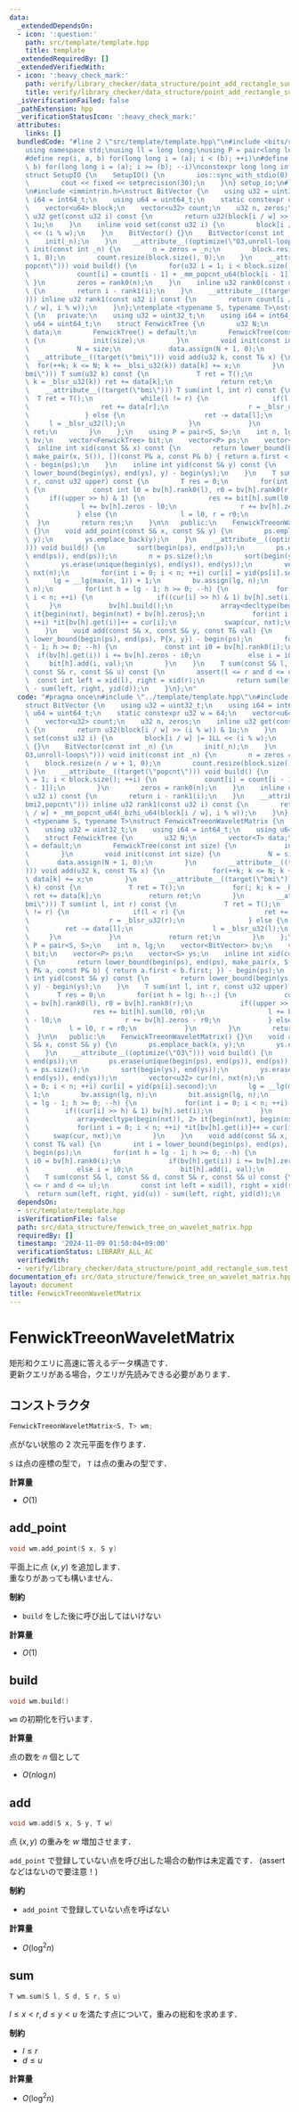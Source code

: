 ```yaml
---
data:
  _extendedDependsOn:
  - icon: ':question:'
    path: src/template/template.hpp
    title: template
  _extendedRequiredBy: []
  _extendedVerifiedWith:
  - icon: ':heavy_check_mark:'
    path: verify/library_checker/data_structure/point_add_rectangle_sum.test.cpp
    title: verify/library_checker/data_structure/point_add_rectangle_sum.test.cpp
  _isVerificationFailed: false
  _pathExtension: hpp
  _verificationStatusIcon: ':heavy_check_mark:'
  attributes:
    links: []
  bundledCode: "#line 2 \"src/template/template.hpp\"\n#include <bits/stdc++.h>\n\
    using namespace std;\nusing ll = long long;\nusing P = pair<long long, long long>;\n\
    #define rep(i, a, b) for(long long i = (a); i < (b); ++i)\n#define rrep(i, a,\
    \ b) for(long long i = (a); i >= (b); --i)\nconstexpr long long inf = 4e18;\n\
    struct SetupIO {\n    SetupIO() {\n        ios::sync_with_stdio(0);\n        cin.tie(0);\n\
    \        cout << fixed << setprecision(30);\n    }\n} setup_io;\n#line 3 \"src/data_structure/fenwick_tree_on_wavelet_matrix.hpp\"\
    \n#include <immintrin.h>\nstruct BitVector {\n    using u32 = uint32_t;\n    using\
    \ i64 = int64_t;\n    using u64 = uint64_t;\n    static constexpr u32 w = 64;\n\
    \    vector<u64> block;\n    vector<u32> count;\n    u32 n, zeros;\n    inline\
    \ u32 get(const u32 i) const {\n        return u32(block[i / w] >> (i % w)) &\
    \ 1u;\n    }\n    inline void set(const u32 i) {\n        block[i / w] |= 1LL\
    \ << (i % w);\n    }\n    BitVector() {}\n    BitVector(const int _n) {\n    \
    \    init(_n);\n    }\n    __attribute__((optimize(\"O3,unroll-loops\"))) void\
    \ init(const int _n) {\n        n = zeros = _n;\n        block.resize(n / w +\
    \ 1, 0);\n        count.resize(block.size(), 0);\n    }\n    __attribute__((target(\"\
    popcnt\"))) void build() {\n        for(u32 i = 1; i < block.size(); ++i) {\n\
    \            count[i] = count[i - 1] + _mm_popcnt_u64(block[i - 1]);\n       \
    \ }\n        zeros = rank0(n);\n    }\n    inline u32 rank0(const u32 i) const\
    \ {\n        return i - rank1(i);\n    }\n    __attribute__((target(\"bmi2,popcnt\"\
    ))) inline u32 rank1(const u32 i) const {\n        return count[i / w] + _mm_popcnt_u64(_bzhi_u64(block[i\
    \ / w], i % w));\n    }\n};\ntemplate <typename S, typename T>\nstruct FenwickTreeonWaveletMatrix\
    \ {\n   private:\n    using u32 = uint32_t;\n    using i64 = int64_t;\n    using\
    \ u64 = uint64_t;\n    struct FenwickTree {\n        u32 N;\n        vector<T>\
    \ data;\n        FenwickTree() = default;\n        FenwickTree(const int size)\
    \ {\n            init(size);\n        }\n        void init(const int size) {\n\
    \            N = size;\n            data.assign(N + 1, 0);\n        }\n      \
    \  __attribute__((target(\"bmi\"))) void add(u32 k, const T& x) {\n          \
    \  for(++k; k <= N; k += _blsi_u32(k)) data[k] += x;\n        }\n        __attribute__((target(\"\
    bmi\"))) T sum(u32 k) const {\n            T ret = T();\n            for(; k;\
    \ k = _blsr_u32(k)) ret += data[k];\n            return ret;\n        }\n    \
    \    __attribute__((target(\"bmi\"))) T sum(int l, int r) const {\n          \
    \  T ret = T();\n            while(l != r) {\n                if(l < r) {\n  \
    \                  ret += data[r];\n                    r = _blsr_u32(r);\n  \
    \              } else {\n                    ret -= data[l];\n               \
    \     l = _blsr_u32(l);\n                }\n            }\n            return\
    \ ret;\n        }\n    };\n    using P = pair<S, S>;\n    int n, lg;\n    vector<BitVector>\
    \ bv;\n    vector<FenwickTree> bit;\n    vector<P> ps;\n    vector<S> ys;\n  \
    \  inline int xid(const S& x) const {\n        return lower_bound(begin(ps), end(ps),\
    \ make_pair(x, S()), [](const P& a, const P& b) { return a.first < b.first; })\
    \ - begin(ps);\n    }\n    inline int yid(const S& y) const {\n        return\
    \ lower_bound(begin(ys), end(ys), y) - begin(ys);\n    }\n    T sum(int l, int\
    \ r, const u32 upper) const {\n        T res = 0;\n        for(int h = lg; h--;)\
    \ {\n            const int l0 = bv[h].rank0(l), r0 = bv[h].rank0(r);\n       \
    \     if((upper >> h) & 1) {\n                res += bit[h].sum(l0, r0);\n   \
    \             l += bv[h].zeros - l0;\n                r += bv[h].zeros - r0;\n\
    \            } else {\n                l = l0, r = r0;\n            }\n      \
    \  }\n        return res;\n    }\n\n   public:\n    FenwickTreeonWaveletMatrix()\
    \ {}\n    void add_point(const S& x, const S& y) {\n        ps.emplace_back(x,\
    \ y);\n        ys.emplace_back(y);\n    }\n    __attribute__((optimize(\"O3\"\
    ))) void build() {\n        sort(begin(ps), end(ps));\n        ps.erase(unique(begin(ps),\
    \ end(ps)), end(ps));\n        n = ps.size();\n        sort(begin(ys), end(ys));\n\
    \        ys.erase(unique(begin(ys), end(ys)), end(ys));\n        vector<u32> cur(n),\
    \ nxt(n);\n        for(int i = 0; i < n; ++i) cur[i] = yid(ps[i].second);\n  \
    \      lg = __lg(max(n, 1)) + 1;\n        bv.assign(lg, n);\n        bit.assign(lg,\
    \ n);\n        for(int h = lg - 1; h >= 0; --h) {\n            for(int i = 0;\
    \ i < n; ++i) {\n                if((cur[i] >> h) & 1) bv[h].set(i);\n       \
    \     }\n            bv[h].build();\n            array<decltype(begin(nxt)), 2>\
    \ it{begin(nxt), begin(nxt) + bv[h].zeros};\n            for(int i = 0; i < n;\
    \ ++i) *it[bv[h].get(i)]++ = cur[i];\n            swap(cur, nxt);\n        }\n\
    \    }\n    void add(const S& x, const S& y, const T& val) {\n        int i =\
    \ lower_bound(begin(ps), end(ps), P{x, y}) - begin(ps);\n        for(int h = lg\
    \ - 1; h >= 0; --h) {\n            const int i0 = bv[h].rank0(i);\n          \
    \  if(bv[h].get(i)) i += bv[h].zeros - i0;\n            else i = i0;\n       \
    \     bit[h].add(i, val);\n        }\n    }\n    T sum(const S& l, const S& d,\
    \ const S& r, const S& u) const {\n        assert(l <= r and d <= u);\n      \
    \  const int left = xid(l), right = xid(r);\n        return sum(left, right, yid(u))\
    \ - sum(left, right, yid(d));\n    }\n};\n"
  code: "#pragma once\n#include \"../template/template.hpp\"\n#include <immintrin.h>\n\
    struct BitVector {\n    using u32 = uint32_t;\n    using i64 = int64_t;\n    using\
    \ u64 = uint64_t;\n    static constexpr u32 w = 64;\n    vector<u64> block;\n\
    \    vector<u32> count;\n    u32 n, zeros;\n    inline u32 get(const u32 i) const\
    \ {\n        return u32(block[i / w] >> (i % w)) & 1u;\n    }\n    inline void\
    \ set(const u32 i) {\n        block[i / w] |= 1LL << (i % w);\n    }\n    BitVector()\
    \ {}\n    BitVector(const int _n) {\n        init(_n);\n    }\n    __attribute__((optimize(\"\
    O3,unroll-loops\"))) void init(const int _n) {\n        n = zeros = _n;\n    \
    \    block.resize(n / w + 1, 0);\n        count.resize(block.size(), 0);\n   \
    \ }\n    __attribute__((target(\"popcnt\"))) void build() {\n        for(u32 i\
    \ = 1; i < block.size(); ++i) {\n            count[i] = count[i - 1] + _mm_popcnt_u64(block[i\
    \ - 1]);\n        }\n        zeros = rank0(n);\n    }\n    inline u32 rank0(const\
    \ u32 i) const {\n        return i - rank1(i);\n    }\n    __attribute__((target(\"\
    bmi2,popcnt\"))) inline u32 rank1(const u32 i) const {\n        return count[i\
    \ / w] + _mm_popcnt_u64(_bzhi_u64(block[i / w], i % w));\n    }\n};\ntemplate\
    \ <typename S, typename T>\nstruct FenwickTreeonWaveletMatrix {\n   private:\n\
    \    using u32 = uint32_t;\n    using i64 = int64_t;\n    using u64 = uint64_t;\n\
    \    struct FenwickTree {\n        u32 N;\n        vector<T> data;\n        FenwickTree()\
    \ = default;\n        FenwickTree(const int size) {\n            init(size);\n\
    \        }\n        void init(const int size) {\n            N = size;\n     \
    \       data.assign(N + 1, 0);\n        }\n        __attribute__((target(\"bmi\"\
    ))) void add(u32 k, const T& x) {\n            for(++k; k <= N; k += _blsi_u32(k))\
    \ data[k] += x;\n        }\n        __attribute__((target(\"bmi\"))) T sum(u32\
    \ k) const {\n            T ret = T();\n            for(; k; k = _blsr_u32(k))\
    \ ret += data[k];\n            return ret;\n        }\n        __attribute__((target(\"\
    bmi\"))) T sum(int l, int r) const {\n            T ret = T();\n            while(l\
    \ != r) {\n                if(l < r) {\n                    ret += data[r];\n\
    \                    r = _blsr_u32(r);\n                } else {\n           \
    \         ret -= data[l];\n                    l = _blsr_u32(l);\n           \
    \     }\n            }\n            return ret;\n        }\n    };\n    using\
    \ P = pair<S, S>;\n    int n, lg;\n    vector<BitVector> bv;\n    vector<FenwickTree>\
    \ bit;\n    vector<P> ps;\n    vector<S> ys;\n    inline int xid(const S& x) const\
    \ {\n        return lower_bound(begin(ps), end(ps), make_pair(x, S()), [](const\
    \ P& a, const P& b) { return a.first < b.first; }) - begin(ps);\n    }\n    inline\
    \ int yid(const S& y) const {\n        return lower_bound(begin(ys), end(ys),\
    \ y) - begin(ys);\n    }\n    T sum(int l, int r, const u32 upper) const {\n \
    \       T res = 0;\n        for(int h = lg; h--;) {\n            const int l0\
    \ = bv[h].rank0(l), r0 = bv[h].rank0(r);\n            if((upper >> h) & 1) {\n\
    \                res += bit[h].sum(l0, r0);\n                l += bv[h].zeros\
    \ - l0;\n                r += bv[h].zeros - r0;\n            } else {\n      \
    \          l = l0, r = r0;\n            }\n        }\n        return res;\n  \
    \  }\n\n   public:\n    FenwickTreeonWaveletMatrix() {}\n    void add_point(const\
    \ S& x, const S& y) {\n        ps.emplace_back(x, y);\n        ys.emplace_back(y);\n\
    \    }\n    __attribute__((optimize(\"O3\"))) void build() {\n        sort(begin(ps),\
    \ end(ps));\n        ps.erase(unique(begin(ps), end(ps)), end(ps));\n        n\
    \ = ps.size();\n        sort(begin(ys), end(ys));\n        ys.erase(unique(begin(ys),\
    \ end(ys)), end(ys));\n        vector<u32> cur(n), nxt(n);\n        for(int i\
    \ = 0; i < n; ++i) cur[i] = yid(ps[i].second);\n        lg = __lg(max(n, 1)) +\
    \ 1;\n        bv.assign(lg, n);\n        bit.assign(lg, n);\n        for(int h\
    \ = lg - 1; h >= 0; --h) {\n            for(int i = 0; i < n; ++i) {\n       \
    \         if((cur[i] >> h) & 1) bv[h].set(i);\n            }\n            bv[h].build();\n\
    \            array<decltype(begin(nxt)), 2> it{begin(nxt), begin(nxt) + bv[h].zeros};\n\
    \            for(int i = 0; i < n; ++i) *it[bv[h].get(i)]++ = cur[i];\n      \
    \      swap(cur, nxt);\n        }\n    }\n    void add(const S& x, const S& y,\
    \ const T& val) {\n        int i = lower_bound(begin(ps), end(ps), P{x, y}) -\
    \ begin(ps);\n        for(int h = lg - 1; h >= 0; --h) {\n            const int\
    \ i0 = bv[h].rank0(i);\n            if(bv[h].get(i)) i += bv[h].zeros - i0;\n\
    \            else i = i0;\n            bit[h].add(i, val);\n        }\n    }\n\
    \    T sum(const S& l, const S& d, const S& r, const S& u) const {\n        assert(l\
    \ <= r and d <= u);\n        const int left = xid(l), right = xid(r);\n      \
    \  return sum(left, right, yid(u)) - sum(left, right, yid(d));\n    }\n};"
  dependsOn:
  - src/template/template.hpp
  isVerificationFile: false
  path: src/data_structure/fenwick_tree_on_wavelet_matrix.hpp
  requiredBy: []
  timestamp: '2024-11-09 01:50:04+09:00'
  verificationStatus: LIBRARY_ALL_AC
  verifiedWith:
  - verify/library_checker/data_structure/point_add_rectangle_sum.test.cpp
documentation_of: src/data_structure/fenwick_tree_on_wavelet_matrix.hpp
layout: document
title: FenwickTreeonWaveletMatrix
---
```


# FenwickTreeonWaveletMatrix

矩形和クエリに高速に答えるデータ構造です．<br>
更新クエリがある場合，クエリが先読みできる必要があります．

## コンストラクタ

```cpp
FenwickTreeonWaveletMatrix<S, T> wm;
```

点がない状態の $2$ 次元平面を作ります．

`S` は点の座標の型で， `T` は点の重みの型です．

**計算量**

- $O(1)$

## add_point

```cpp
void wm.add_point(S x, S y)
```

平面上に点 $(x, y)$ を追加します．<br>
重なりがあっても構いません．

**制約**

- `build` をした後に呼び出してはいけない

**計算量**

- $O(1)$

## build

```cpp
void wm.build()
```

`wm` の初期化を行います．

**計算量**

点の数を $n$ 個として

- $O(n \log n)$

## add

```cpp
void wm.add(S x, S y, T w)
```

点 $(x, y)$ の重みを $w$ 増加させます．

`add_point` で登録していない点を呼び出した場合の動作は未定義です． (assertなどはないので要注意！)

**制約**

- `add_point` で登録していない点を呼ばない

**計算量**

- $O(\log^2 n)$

## sum

```cpp
T wm.sum(S l, S d, S r, S u)
```

$l \leq x < r, d \leq y < u$ を満たす点について，重みの総和を求めます．

**制約**

- $l \leq r$
- $d \leq u$

**計算量**

- $O(\log^2 n)$